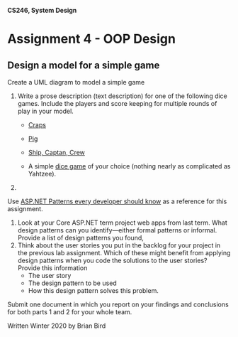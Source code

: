 **CS246, System Design**

# Assignment 4 - OOP Design

## Design a model for a simple game

Create a UML diagram to model a simple game

1. Write a prose description (text description) for one of the following dice games. Include the players and score keeping for multiple rounds of play in your model.

   - [Craps](https://en.wikipedia.org/wiki/Craps)

   - [Pig](https://en.wikipedia.org/wiki/Pig_(dice_game))

   - [Ship, Captan, Crew](https://en.wikipedia.org/wiki/Ship,_captain,_and_crew)

   - A simple [dice game](https://en.wikipedia.org/wiki/List_of_dice_games) of your choice (nothing nearly as complicated as Yahtzee).

2. 

Use [ASP.NET Patterns every developer should know](https://www.developerfusion.com/article/8307/aspnet-patterns-every-developer-should-know/) as a reference for this assignment.

1. Look at your Core ASP.NET term project web apps from last term. What design patterns can you identify&mdash;either formal patterns or informal. Provide a list of design patterns you found,
2. Think about the user stories you put in the backlog for your project in the previous lab assignment. Which of these might benefit from applying design patterns when you code the solutions to the user stories? Provide this information
   - The user story
   - The design pattern to be used
   - How this design pattern solves this problem.



Submit one document in which you report on your findings and conclusions for both parts 1 and 2 for your whole team.



Written Winter 2020 by  Brian Bird